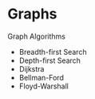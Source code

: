 # Graphs
 Graph Algorithms
 - Breadth-first Search
 - Depth-first Search
 - Dijkstra
 - Bellman-Ford
 - Floyd-Warshall
